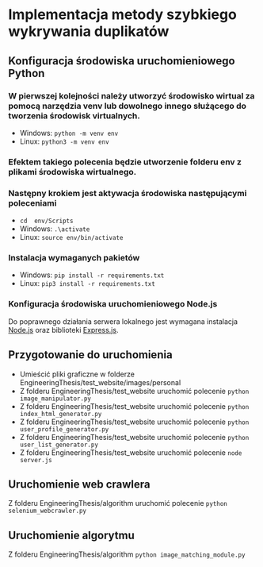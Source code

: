 # Implementacja metody szybkiego wykrywania duplikatów

## Konfiguracja środowiska uruchomieniowego Python
### W pierwszej kolejności należy utworzyć środowisko wirtual za pomocą narzędzia venv lub dowolnego innego służącego do tworzenia środowisk virtualnych.
- Windows: `python -m venv env`
- Linux: `python3 -m venv env`
### Efektem takiego polecenia będzie utworzenie folderu env z plikami środowiska wirtualnego.

### Następny krokiem jest aktywacja środowiska następującymi poleceniami
- `cd  env/Scripts`
- Windows: `.\activate`
- Linux: `source env/bin/activate`

### Instalacja wymaganych pakietów
- Windows: `pip install -r requirements.txt`
- Linux: `pip3 install -r requirements.txt`

### Konfiguracja środowiska uruchomieniowego Node.js
Do poprawnego działania serwera lokalnego jest wymagana instalacja [Node.js](https://nodejs.org/en/) 
oraz biblioteki [Express.js](https://expressjs.com/).

## Przygotowanie do uruchomienia
- Umieścić pliki graficzne w folderze EngineeringThesis/test_website/images/personal
- Z folderu EngineeringThesis/test_website uruchomić polecenie `python image_manipulator.py`
- Z folderu EngineeringThesis/test_website uruchomić polecenie `python index_html_generator.py`
- Z folderu EngineeringThesis/test_website uruchomić polecenie `python user_profile_generator.py`
- Z folderu EngineeringThesis/test_website uruchomić polecenie `python user_list_generator.py`
- Z folderu EngineeringThesis/test_website uruchomić polecenie `node server.js`
## Uruchomienie web crawlera
Z folderu EngineeringThesis/algorithm uruchomić polecenie `python selenium_webcrawler.py`
## Uruchomienie algorytmu
Z folderu EngineeringThesis/algorithm `python image_matching_module.py`
